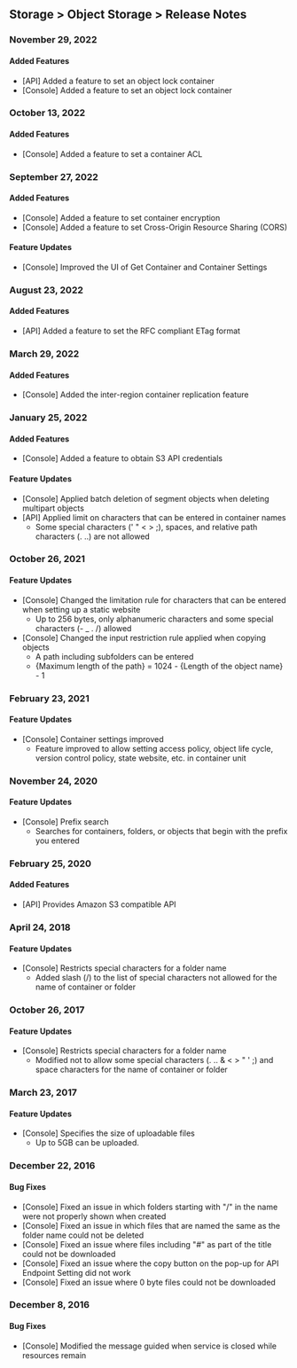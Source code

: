 ## Storage > Object Storage > Release Notes

### November 29, 2022
#### Added Features
* [API] Added a feature to set an object lock container
* [Console] Added a feature to set an object lock container

### October 13, 2022
#### Added Features
* [Console] Added a feature to set a container ACL 

### September 27, 2022
#### Added Features
* [Console] Added a feature to set container encryption
* [Console] Added a feature to set Cross-Origin Resource Sharing (CORS)

#### Feature Updates
* [Console] Improved the UI of Get Container and Container Settings

### August 23, 2022
#### Added Features
* [API] Added a feature to set the RFC compliant ETag format

### March 29, 2022
#### Added Features
* [Console] Added the inter-region container replication feature

### January 25, 2022
#### Added Features
* [Console] Added a feature to obtain S3 API credentials

#### Feature Updates
* [Console] Applied batch deletion of segment objects when deleting multipart objects
* [API] Applied limit on characters that can be entered in container names
    * Some special characters (' " < > ;), spaces, and relative path characters (. ..) are not allowed

### October 26, 2021

#### Feature Updates
* [Console] Changed the limitation rule for characters that can be entered when setting up a static website
    * Up to 256 bytes, only alphanumeric characters and some special characters (- _ . /) allowed
* [Console] Changed the input restriction rule applied when copying objects
    * A path including subfolders can be entered
    * {Maximum length of the path} = 1024 - {Length of the object name} - 1

### February 23, 2021

#### Feature Updates
* [Console] Container settings improved
    * Feature improved to allow setting access policy, object life cycle, version control policy, state website, etc. in container unit

### November 24, 2020

#### Feature Updates
* [Console] Prefix search
    * Searches for containers, folders, or objects that begin with the prefix you entered

### February 25, 2020

#### Added Features
* [API] Provides Amazon S3 compatible API

### April 24, 2018

#### Feature Updates
* [Console] Restricts special characters for a folder name
    * Added slash (/) to the list of special characters not allowed for the name of container or folder

### October 26, 2017

#### Feature Updates
* [Console] Restricts special characters for a folder name
    * Modified not to allow some special characters (. .. & < > " ' ;) and space characters for the name of container or folder

### March 23, 2017

#### Feature Updates

* [Console] Specifies the size of uploadable files
    * Up to 5GB can be uploaded.

### December 22, 2016

#### Bug Fixes
* [Console] Fixed an issue in which folders starting with "/" in the name were not properly shown when created
* [Console] Fixed an issue in which files that are named the same as the folder name could not be deleted
* [Console] Fixed an issue where files including "#" as part of the title could not be downloaded
* [Console] Fixed an issue where the copy button on the pop-up for API Endpoint Setting did not work
* [Console] Fixed an issue where 0 byte files could not be downloaded

### December 8, 2016

#### Bug Fixes
* [Console] Modified the message guided when service is closed while resources remain
